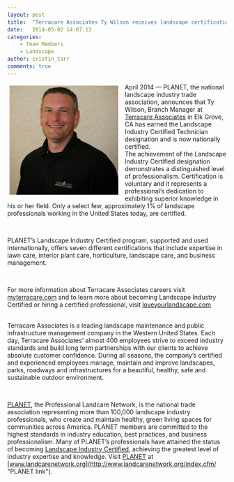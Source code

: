 ```yaml
---
layout: post
title:  "Terracare Associates Ty Wilson receives landscape certification highest status"
date:   2014-05-02 14:07:13
categories: 
    - Team Members 
    - Landscape
author: cristin_tarr
comments: true
---
```

<img src="/images/blog/Ty-Wilson.jpg" alt="Ty Wilson Photo" width="250px" height="250px" style="float:left; border: 5px solid white; margin-right: 10px;">

April 2014 — PLANET, the national landscape industry trade association, announces that Ty Wilson, Branch Manager at [Terracare Associates](http://terracareassociates.com/ "Terracare Associates") in Elk Grove, CA has earned the Landscape Industry Certified Technician designation and is now nationally certified.  
The achievement of the Landscape Industry Certified designation demonstrates a distinguished level of professionalism. Certification is voluntary and it represents a professional’s dedication to exhibiting superior knowledge in his or her field.  Only a select few, approximately 1% of landscape professionals working in the United States today, are certified.  

<br>

PLANET’s Landscape Industry Certified program, supported and used internationally, offers seven different certifications that include expertise in lawn care, interior plant care, horticulture, landscape care, and business management.  

<br>

For more information about Terracare Associates careers visit [myterracare.com](http://myterracare.com/ "MyTerracare link") and to learn more about becoming Landscape Industry Certified or hiring a certified professional, visit [loveyourlandscape.com](http://loveyourlandscape.com/ "loveyourlandscape link")  
<br>

Terracare Associates is a leading landscape maintenance and public infrastructure management company in the Western United States. Each day, Terracare Associates’ almost 400 employees strive to exceed industry standards and build long term partnerships with our clients to achieve absolute customer confidence.  During all seasons, the company’s certified and experienced employees manage, maintain and improve landscapes, parks, roadways and infrastructures for a beautiful, healthy, safe and sustainable outdoor environment.  

<br>

[PLANET](http://www.landcarenetwork.org/index.cfm/ "PLANET link"), the Professional Landcare Network, is the national trade association representing more than 100,000 landscape industry professionals, who create and maintain healthy, green living spaces for communities across America. PLANET members are committed to the highest standards in industry education, best practices, and business professionalism. Many of PLANET’s professionals have attained the status of becoming [Landscape Industry Certified](http://www.landcarenetwork.org/certification/index.cfm), achieving the greatest level of industry expertise and knowledge. Visit [PLANET](http://www.landcarenetwork.org/index.cfm/ "PLANET link") at [www.landcarenetwork.org](http://www.landcarenetwork.org/index.cfm/ "PLANET link").
